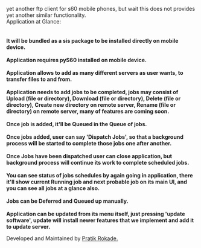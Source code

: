 yet another ftp client for s60 mobile phones, but wait this does not provides yet another similar functionality.
<br>
Application at Glance:<br>
<br>
<br>    <b>It will be bundled as a sis package to be installed directly on mobile device.<br></b><br>    <b>Application requires pyS60 installed on mobile device.<br></b><br>    <b>Application allows to add as many different servers as user wants, to transfer files to and from.<br></b><br>    <b>Application needs to add jobs to be completed, jobs may consist of Upload (file or directory), Download (file or directory), Delete (file or directory), Create new directory on remote server, Rename (file or directory) on remote server, many of features are coming soon.<br></b><br>    <b>Once job is added, it'll be Queued in the Queue of jobs.<br></b><br>    <b>Once jobs added, user can say 'Dispatch Jobs', so that a background process will be started to complete those jobs one after another.<br></b><br>    <b>Once Jobs have been dispatched user can close application, but background process will continue its work to complete scheduled jobs.<br></b><br>    <b>You can see status of jobs schedules by again going in application, there it'll show current Running job and next probable job on its main UI, and you can see all jobs at a glance also.<br></b><br>    <b>Jobs can be Deferred and Queued up manually.<br></b><br>    <b>Application can be updated from its menu itself, just pressing 'update software', update will install newer features that we implement and add it to update server.</b>

Developed and Maintained by <a href='http://pratikrokade.com'>Pratik Rokade.</a>